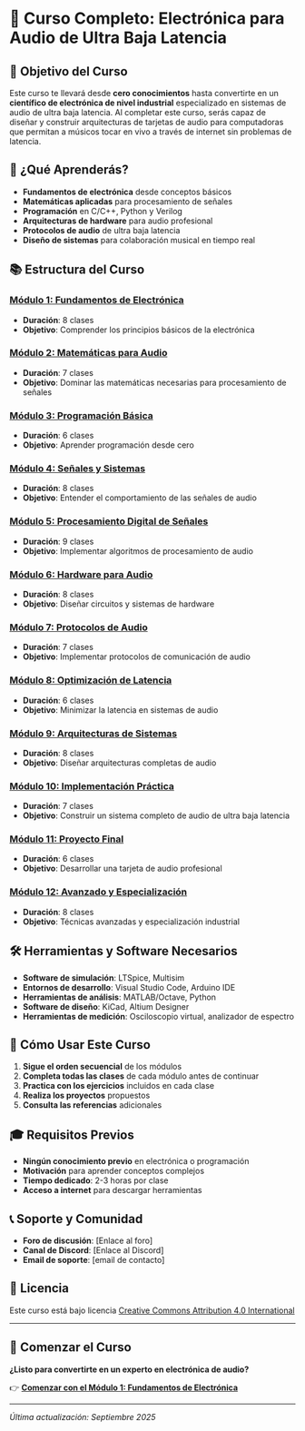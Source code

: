 # 🎵 Curso Completo: Electrónica para Audio de Ultra Baja Latencia

## 🎯 Objetivo del Curso

Este curso te llevará desde **cero conocimientos** hasta convertirte en un **científico de electrónica de nivel industrial** especializado en sistemas de audio de ultra baja latencia. Al completar este curso, serás capaz de diseñar y construir arquitecturas de tarjetas de audio para computadoras que permitan a músicos tocar en vivo a través de internet sin problemas de latencia.

## 🚀 ¿Qué Aprenderás?

- **Fundamentos de electrónica** desde conceptos básicos
- **Matemáticas aplicadas** para procesamiento de señales
- **Programación** en C/C++, Python y Verilog
- **Arquitecturas de hardware** para audio profesional
- **Protocolos de audio** de ultra baja latencia
- **Diseño de sistemas** para colaboración musical en tiempo real

## 📚 Estructura del Curso

### [Módulo 1: Fundamentos de Electrónica](modulo-01-fundamentos-electronica/README.md)
- **Duración**: 8 clases
- **Objetivo**: Comprender los principios básicos de la electrónica

### [Módulo 2: Matemáticas para Audio](modulo-02-matematicas-audio/README.md)
- **Duración**: 7 clases
- **Objetivo**: Dominar las matemáticas necesarias para procesamiento de señales

### [Módulo 3: Programación Básica](modulo-03-programacion-basica/README.md)
- **Duración**: 6 clases
- **Objetivo**: Aprender programación desde cero

### [Módulo 4: Señales y Sistemas](modulo-04-senales-sistemas/README.md)
- **Duración**: 8 clases
- **Objetivo**: Entender el comportamiento de las señales de audio

### [Módulo 5: Procesamiento Digital de Señales](modulo-05-procesamiento-digital/README.md)
- **Duración**: 9 clases
- **Objetivo**: Implementar algoritmos de procesamiento de audio

### [Módulo 6: Hardware para Audio](modulo-06-hardware-audio/README.md)
- **Duración**: 8 clases
- **Objetivo**: Diseñar circuitos y sistemas de hardware

### [Módulo 7: Protocolos de Audio](modulo-07-protocolos-audio/README.md)
- **Duración**: 7 clases
- **Objetivo**: Implementar protocolos de comunicación de audio

### [Módulo 8: Optimización de Latencia](modulo-08-optimizacion-latencia/README.md)
- **Duración**: 6 clases
- **Objetivo**: Minimizar la latencia en sistemas de audio

### [Módulo 9: Arquitecturas de Sistemas](modulo-09-arquitecturas-sistemas/README.md)
- **Duración**: 8 clases
- **Objetivo**: Diseñar arquitecturas completas de audio

### [Módulo 10: Implementación Práctica](modulo-10-implementacion-practica/README.md)
- **Duración**: 7 clases
- **Objetivo**: Construir un sistema completo de audio de ultra baja latencia

### [Módulo 11: Proyecto Final](modulo-11-proyecto-final/README.md)
- **Duración**: 6 clases
- **Objetivo**: Desarrollar una tarjeta de audio profesional

### [Módulo 12: Avanzado y Especialización](modulo-12-avanzado-especializacion/README.md)
- **Duración**: 8 clases
- **Objetivo**: Técnicas avanzadas y especialización industrial

## 🛠️ Herramientas y Software Necesarios

- **Software de simulación**: LTSpice, Multisim
- **Entornos de desarrollo**: Visual Studio Code, Arduino IDE
- **Herramientas de análisis**: MATLAB/Octave, Python
- **Software de diseño**: KiCad, Altium Designer
- **Herramientas de medición**: Osciloscopio virtual, analizador de espectro

## 📖 Cómo Usar Este Curso

1. **Sigue el orden secuencial** de los módulos
2. **Completa todas las clases** de cada módulo antes de continuar
3. **Practica con los ejercicios** incluidos en cada clase
4. **Realiza los proyectos** propuestos
5. **Consulta las referencias** adicionales

## 🎓 Requisitos Previos

- **Ningún conocimiento previo** en electrónica o programación
- **Motivación** para aprender conceptos complejos
- **Tiempo dedicado**: 2-3 horas por clase
- **Acceso a internet** para descargar herramientas

## 📞 Soporte y Comunidad

- **Foro de discusión**: [Enlace al foro]
- **Canal de Discord**: [Enlace al Discord]
- **Email de soporte**: [email de contacto]

## 📄 Licencia

Este curso está bajo licencia [Creative Commons Attribution 4.0 International](LICENSE.md)

---

## 🚀 Comenzar el Curso

**¿Listo para convertirte en un experto en electrónica de audio?**

👉 **[Comenzar con el Módulo 1: Fundamentos de Electrónica](modulo-01-fundamentos-electronica/README.md)**

---

*Última actualización: Septiembre 2025*
